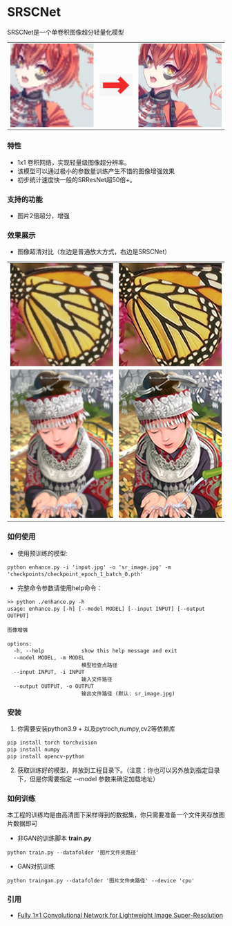 # SRSCNet

SRSCNet是一个单卷积图像超分轻量化模型

<table>
  <tr>
    <td><img src="images/input.jpg"></td>
    <td><img src="images/right.png" width="100"></td>
    <td><img src="images/output.jpg"></td>
  </tr>
</table>

### 特性

- 1x1 卷积网络，实现轻量级图像超分辨率。
- 该模型可以通过极小的参数量训练产生不错的图像增强效果
- 初步统计速度快一般的SRResNet超50倍+。

### 支持的功能
- 图片2倍超分，增强

### 效果展示

- 图像超清对比（左边是普通放大方式，右边是SRSCNet）

<table>
<tr><td><img src="images/butterfly_GT_lsr.jpg"></td><td><img src="images/butterfly_GT_sr.jpg"></td></tr>
<tr><td><img src="images/comic_lsr.jpg"></td><td><img src="images/comic_sr.jpg"></td></tr>
<table>

### 如何使用
- 使用预训练的模型: 
```shell
python enhance.py -i 'input.jpg' -o 'sr_image.jpg' -m 'checkpoints/checkpoint_epoch_1_batch_0.pth'
```

- 完整命令参数请使用help命令：

```shell
>> python ./enhance.py -h
usage: enhance.py [-h] [--model MODEL] [--input INPUT] [--output OUTPUT]

图像增强

options:
  -h, --help            show this help message and exit
  --model MODEL, -m MODEL
                        模型检查点路径
  --input INPUT, -i INPUT
                        输入文件路径
  --output OUTPUT, -o OUTPUT
                        输出文件路径 (默认: sr_image.jpg)
```

### 安装
1. 你需要安装python3.9 + 以及pytroch,numpy,cv2等依赖库
```
pip install torch torchvision
pip install numpy
pip install opencv-python
```

2.  获取训练好的模型，并放到工程目录下。（注意：你也可以另外放到指定目录下，但是你需要指定 --model 参数来确定加载地址）

### 如何训练
本工程的训练均是由高清图下采样得到的数据集，你只需要准备一个文件夹存放图片数据即可

- 非GAN的训练脚本 <b>train.py</b>

```
python train.py --datafolder '图片文件夹路径'
```

- GAN对抗训练

```
python traingan.py --datafolder '图片文件夹路径' --device 'cpu'
```

### 引用
- [Fully 1×1 Convolutional Network for Lightweight Image Super-Resolution](http://arxiv.org/abs/2307.16140)

